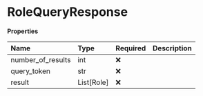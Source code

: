 # RoleQueryResponse

**Properties**

| Name              | Type       | Required | Description |
| :---------------- | :--------- | :------- | :---------- |
| number_of_results | int        | ❌       |             |
| query_token       | str        | ❌       |             |
| result            | List[Role] | ❌       |             |

